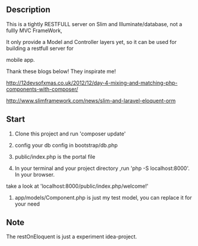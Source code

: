 ## Description

This is a tightly RESTFULL server on Slim and Illuminate/database, not a fullly MVC FrameWork,

It only provide a Model and Controller layers yet, so it can be used for building a restfull server for

mobile app.

Thank these blogs below! They inspirate me!

http://12devsofxmas.co.uk/2012/12/day-4-mixing-and-matching-php-components-with-composer/

http://www.slimframework.com/news/slim-and-laravel-eloquent-orm

## Start

1. Clone this project and run 'composer update'

1. config your db config in bootstrap/db.php

1. public/index.php is the portal file

1. In your terminal and your project directory ,run 'php -S localhost:8000'. In your browser.

take a look at 'localhost:8000/public/index.php/welcome!'

1. app/models/Component.php is just my test model, you can replace it for your need


## Note

The restOnEloquent is just a experiment idea-project.



